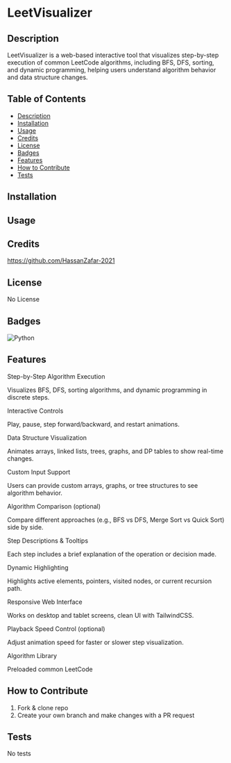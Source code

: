 # LeetVisualizer

## Description

LeetVisualizer is a web-based interactive tool that visualizes step-by-step execution of common LeetCode algorithms, including BFS, DFS, sorting, and dynamic programming, helping users understand algorithm behavior and data structure changes.

## Table of Contents 
- [Description](#description)
- [Installation](#installation)
- [Usage](#usage)
- [Credits](#credits)
- [License](#license)
- [Badges](#badges)
- [Features](#features)
- [How to Contribute](#how-to-contribute)
- [Tests](#tests)

## Installation


## Usage


## Credits

https://github.com/HassanZafar-2021

## License

No License

## Badges

![Python](https://img.shields.io/badge/Python-3.x-blue?logo=python&logoColor=white)

## Features

Step-by-Step Algorithm Execution

Visualizes BFS, DFS, sorting algorithms, and dynamic programming in discrete steps.

Interactive Controls

Play, pause, step forward/backward, and restart animations.

Data Structure Visualization

Animates arrays, linked lists, trees, graphs, and DP tables to show real-time changes.

Custom Input Support

Users can provide custom arrays, graphs, or tree structures to see algorithm behavior.

Algorithm Comparison (optional)

Compare different approaches (e.g., BFS vs DFS, Merge Sort vs Quick Sort) side by side.

Step Descriptions & Tooltips

Each step includes a brief explanation of the operation or decision made.

Dynamic Highlighting

Highlights active elements, pointers, visited nodes, or current recursion path.

Responsive Web Interface

Works on desktop and tablet screens, clean UI with TailwindCSS.

Playback Speed Control (optional)

Adjust animation speed for faster or slower step visualization.

Algorithm Library

Preloaded common LeetCode

## How to Contribute


1. Fork & clone repo
2. Create your own branch and make changes with a PR request

## Tests

No tests
